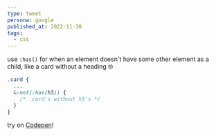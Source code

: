 ```yaml
---
type: tweet
persona: google
published_at: 2022-11-30
tags: 
  - css
---
```


use `:has()` for when an element doesn't have some other element as a child, like a card without a heading 🤓

```css
.card {
  ...
  &:not(:has(h3)) {
    /* .card's without h3's */
  }
}
```

try on [Codepen](https://codepen.io/argyleink/pen/yLExaLy)!